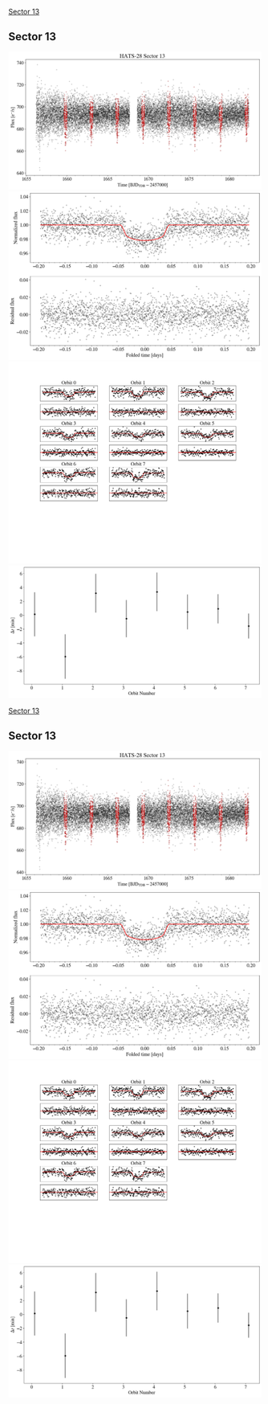[Sector 13](#sector13)

<a name = "sector13"></a>
## Sector 13
![alt text](/tt/HATS-28_Sector_13/HATS-28_Sector_13_a_TimeSeries.png)
![alt text](/tt/HATS-28_Sector_13/HATS-28_Sector_13_b_FoldedLightCurve.png)
![alt text](/tt/HATS-28_Sector_13/HATS-28_Sector_13_b_IndividualTransitsWithFit.png)
![alt text](/tt/HATS-28_Sector_13/HATS-28_Sector_13_c_TimingResiduals.png)

[Sector 13](#sector13)

<a name = "sector13"></a>
## Sector 13
![alt text](/tt/HATS-28_Sector_13/HATS-28_Sector_13_a_TimeSeries.png)
![alt text](/tt/HATS-28_Sector_13/HATS-28_Sector_13_b_FoldedLightCurve.png)
![alt text](/tt/HATS-28_Sector_13/HATS-28_Sector_13_b_IndividualTransitsWithFit.png)
![alt text](/tt/HATS-28_Sector_13/HATS-28_Sector_13_c_TimingResiduals.png)


